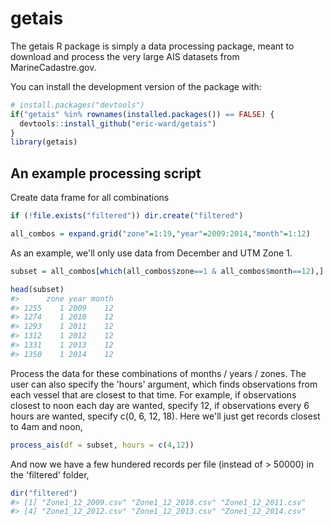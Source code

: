 <!-- README.md is generated from README.Rmd. Please edit that file -->
getais
======

The getais R package is simply a data processing package, meant to download and process the very large AIS datasets from MarineCadastre.gov.

You can install the development version of the package with:

``` r
# install.packages("devtools")
if("getais" %in% rownames(installed.packages()) == FALSE) {
  devtools::install_github("eric-ward/getais")
}
library(getais)
```

An example processing script
----------------------------

Create data frame for all combinations

``` r
if (!file.exists("filtered")) dir.create("filtered")

all_combos = expand.grid("zone"=1:19,"year"=2009:2014,"month"=1:12)
```

As an example, we'll only use data from December and UTM Zone 1.

``` r
subset = all_combos[which(all_combos$zone==1 & all_combos$month==12),]

head(subset)
#>      zone year month
#> 1255    1 2009    12
#> 1274    1 2010    12
#> 1293    1 2011    12
#> 1312    1 2012    12
#> 1331    1 2013    12
#> 1350    1 2014    12
```

Process the data for these combinations of months / years / zones. The user can also specify the 'hours' argument, which finds observations from each vessel that are closest to that time. For example, if observations closest to noon each day are wanted, specify 12, if observations every 6 hours are wanted, specify c(0, 6, 12, 18). Here we'll just get records closest to 4am and noon,

``` r
process_ais(df = subset, hours = c(4,12))
```

And now we have a few hundered records per file (instead of &gt; 50000) in the 'filtered' folder,

``` r
dir("filtered")
#> [1] "Zone1_12_2009.csv" "Zone1_12_2010.csv" "Zone1_12_2011.csv"
#> [4] "Zone1_12_2012.csv" "Zone1_12_2013.csv" "Zone1_12_2014.csv"
```
